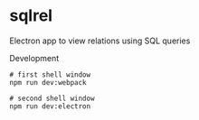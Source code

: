 # sqlrel
Electron app to view relations using SQL queries

Development
```
# first shell window
npm run dev:webpack

# second shell window
npm run dev:electron
```
